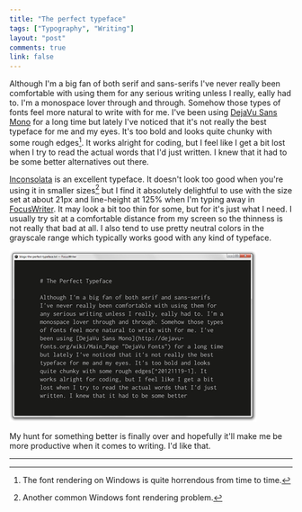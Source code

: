 ```yaml
---
title: "The perfect typeface"
tags: ["Typography", "Writing"]
layout: "post"
comments: true
link: false
---
```


Although I'm a big fan of both serif and sans-serifs I've never really been
comfortable with using them for any serious writing unless I really, eally had
to. I'm a monospace lover through and through. Somehow those types of fonts feel
more natural to write with for me. I've been using [DejaVu Sans
Mono](http://dejavu-fonts.org/wiki/Main_Page) for a long time but lately I've
noticed that it's not really the best typeface for me and my eyes. It's too bold
and looks quite chunky with some rough edges[^20121119-1]. It works alright for
coding, but I feel like I get a bit lost when I try to read the actual words
that I'd just written. I knew that it had to be some better alternatives out
there.

[Inconsolata](http://levien.com/type/myfonts/inconsolata.html) is an excellent
typeface. It doesn't look too good when you're using it in smaller
sizes[^20121119-2] but I find it absolutely delightful to use with the size set
at about 21px and line-height at 125% when I'm typing away in
[FocusWriter](http://gottcode.org/focuswriter/). It may look a bit too thin for
some, but for it's just what I need. I usually try sit at a comfortable distance
from my screen so the thinness is not really that bad at all. I also tend to use
pretty neutral colors in the grayscale range which typically works good with any
kind of typeface.

![Inconsolata In FocusWriter](/images/2012/11/19/inconsolata.png)

My hunt for something better is finally over and hopefully it'll make me be more
productive when it comes to writing. I'd like that.

* * *

[^20121119-1]: The font rendering on Windows is quite horrendous from time to time.

[^20121119-2]: Another common Windows font rendering problem.
